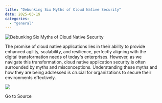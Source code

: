 ```yaml
---
title: "Debunking Six Myths of Cloud Native Security"
date: 2025-03-19
categories: 
  - "general"
---
```


![Debunking Six Myths of Cloud Native Security](https://blog.aquasec.com/hubfs/blog-main-debunking-myths-1200x628-2024%20final-1.jpg)

The promise of cloud native applications lies in their ability to provide enhanced agility, scalability, and resilience, perfectly aligning with the digital transformation needs of today's enterprises. However, as we navigate this transformation, cloud native application security is often surrounded by myths and misconceptions. Understanding these myths and how they are being addressed is crucial for organizations to secure their environments effectively.

![](https://track.hubspot.com/__ptq.gif?a=1665891&k=14&r=https%3A%2F%2Fblog.aquasec.com%2Fdebunking-cloud-native-security-myths&bu=https%253A%252F%252Fblog.aquasec.com&bvt=rss)

Go to Source
